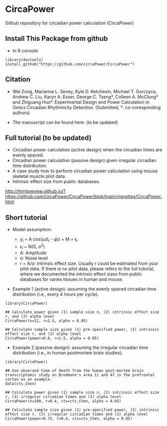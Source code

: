 # CircaPower
Github repository for circadian power calculation (CircaPower)


## Install This Package from github
* In R console

```{R}
library(devtools)
install_github("https://github.com/circaPower/CircaPower") 
```

## Citation

* Wei Zong, Marianne L. Seney, Kyle D. Ketchesin, Michael T. Gorczyca, Andrew C. Liu, Karyn A. Esser, George C. Tseng*, Colleen A. McClung* and Zhiguang Huo*. Experimental Design and Power Calculation in Omics Circadian Rhythmicity Detection. (Submitted, *: co-coresponding authors)

* The manuscript can be found here: (to be updated)

## Full tutorial (to be updated)

- Circadian power calculation (active design) when the circadian times are evenly spaced.
- Circadian power calculation (passive design) given irregular circadian time distribuiton.
- A case study how to perform circadian power calculation using mouse skeletal muscle pilot data.
- Intrinsic effect size from public databases.


http://htmlpreview.github.io/?https://github.com/circaPower/CircaPower/blob/main/vignettes/CircaPower.html

## Short tutorial 

* Model assumption: 
  + y<sub>i</sub> = A cos(&omega;(t<sub>i</sub> - &phi;)) + M + &varepsilon;<sub>i</sub>
  + &varepsilon;<sub>i</sub> ~ N(0, &sigma;<sup>2</sup>)
  + A: Amplitude
  + &sigma;: Noise level
  + r = A/&sigma;: Intrinsic effect size. Usually r could be estimated from your pilot data. If there is no pilot data, please refers to the full tutorial, where we documented the intrinsic effect sizes from public databases for varies tissues in human and mouse.
  
* Example 1 (active design): assuming the evenly spaced circadian time distribution (i.e., every 4 hours per cycle).

```{R}
library(CircaPower)

## Calculate power given (1) sample size n, (2) intrinsic effect size r, and (3) alpha level
CircaPower(n=12, r=1.5, alpha = 0.05)

## Calculate sample size given (1) pre-specified power, (2) intrinsic effect size r, and (3) alpha level
CircaPower(power=0.8, r=1.5, alpha = 0.05)

```

* Example 2 (passive design): assuming the irregular circadian time distribution (i.e., in human postmortem brain studies).

```{R}
library(CircaPower)

## Use observed time of death from the human post-mortem brain transcriptomic study on Brodmann's area 11 and 47 in the prefrontal cortex as an example.
data(cts_Chen)

## Calculate power given (1) sample size n, (2) intrinsic effect size r, (3) irregular circadian times and (3) alpha level
CircaPower(n=100, r=0.4, cts=cts_Chen, alpha = 0.05)

## Calculate sample size given (1) pre-specified power, (2) intrinsic effect size r, (3) irregular circadian times and (3) alpha level
CircaPower(power=0.75, r=0.4, cts=cts_Chen, alpha = 0.05)

```
  


